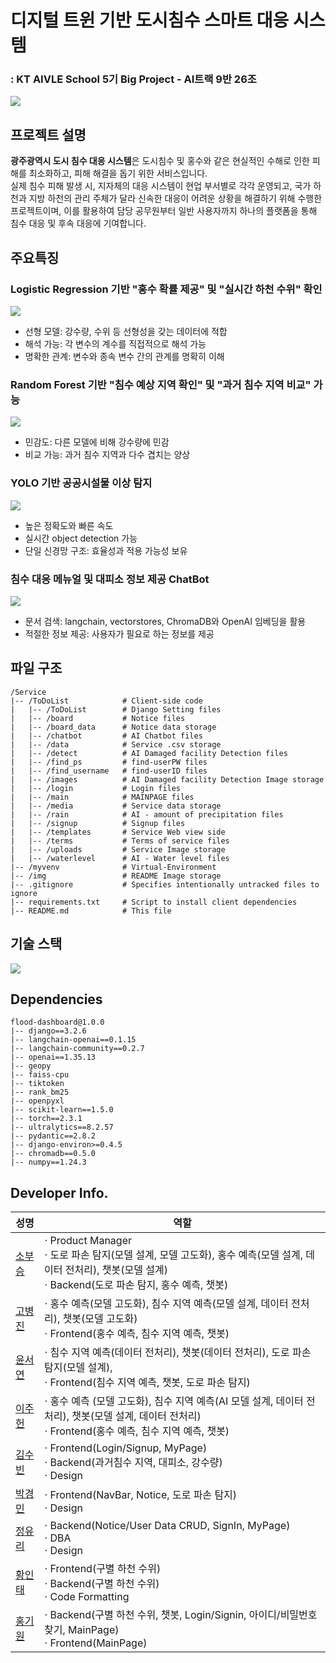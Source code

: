 # 디지털 트윈 기반 도시침수 스마트 대응 시스템

### : KT AIVLE School 5기 Big Project - AI트랙 9반 26조

<img src="./img/main.png">

## 프로젝트 설명

**광주광역시 도시 침수 대응 시스템**은 도시침수 및 홍수와 같은 현실적인 수해로 인한 피해를 최소화하고, 피해 해결을 돕기 위한 서비스입니다. <br/> 실제 침수 피해 발생 시, 지자체의 대응 시스템이 현업 부서별로 각각 운영되고, 국가 하천과 지방 하천의 관리 주체가 달라 신속한 대응이 어려운 상황을 해결하기 위해 수행한 프로젝트이며, 이를 활용하여 담당 공무원부터 일반 사용자까지 하나의 플랫폼을 통해 침수 대응 및 후속 대응에 기여합니다.

## 주요특징

### Logistic Regression 기반 "홍수 확률 제공" 및 "실시간 하천 수위" 확인

<img src="./img/하천수위.png">

- 선형 모델: 강수량, 수위 등 선형성을 갖는 데이터에 적합
- 해석 가능: 각 변수의 계수를 직접적으로 해석 가능
- 명확한 관계: 변수와 종속 변수 간의 관계를 명확히 이해

### Random Forest 기반 "침수 예상 지역 확인" 및 "과거 침수 지역 비교" 가능

<img src="./img/침수.png">

- 민감도: 다른 모델에 비해 강수량에 민감
- 비교 가능: 과거 침수 지역과 다수 겹치는 양상

### YOLO 기반 공공시설물 이상 탐지

<img src="./img/도로탐지.png">

- 높은 정확도와 빠른 속도
- 실시간 object detection 가능
- 단일 신경망 구조: 효율성과 적용 가능성 보유

### 침수 대응 메뉴얼 및 대피소 정보 제공 ChatBot

<img src="./img/챗봇.png">

- 문서 검색: langchain, vectorstores, ChromaDB와 OpenAI 임베딩을 활용
- 적절한 정보 제공: 사용자가 필요로 하는 정보를 제공

## 파일 구조

```
/Service
|-- /ToDoList            # Client-side code
|   |-- /ToDoList        # Django Setting files
|   |-- /board           # Notice files
|   |-- /board_data      # Notice data storage
|   |-- /chatbot         # AI Chatbot files
|   |-- /data            # Service .csv storage
|   |-- /detect          # AI Damaged facility Detection files
|   |-- /find_ps         # find-userPW files
|   |-- /find_username   # find-userID files
|   |-- /images          # AI Damaged facility Detection Image storage
|   |-- /login           # Login files
|   |-- /main            # MAINPAGE files
|   |-- /media           # Service data storage
|   |-- /rain            # AI - amount of precipitation files
|   |-- /signup          # Signup files
|   |-- /templates       # Service Web view side 
|   |-- /terms           # Terms of service files
|   |-- /uploads         # Service Image storage
|   |-- /waterlevel      # AI - Water level files
|-- /myvenv              # Virtual-Environment
|-- /img                 # README Image storage
|-- .gitignore           # Specifies intentionally untracked files to ignore
|-- requirements.txt     # Script to install client dependencies
|-- README.md            # This file
```

## 기술 스택

<img src="./img/architecture.png">

## Dependencies

```
flood-dashboard@1.0.0
|-- django==3.2.6
|-- langchain-openai==0.1.15
|-- langchain-community==0.2.7
|-- openai==1.35.13
|-- geopy
|-- faiss-cpu
|-- tiktoken
|-- rank_bm25
|-- openpyxl
|-- scikit-learn==1.5.0
|-- torch==2.3.1
|-- ultralytics==8.2.57
|-- pydantic==2.8.2
|-- django-environ>=0.4.5
|-- chromadb==0.5.0
|-- numpy==1.24.3
```

## Developer Info.

| 성명                                      | 역할                                                                                                                                                                                      |
| ----------------------------------------- | ----------------------------------------------------------------------------------------------------------------------------------------------------------------------------------------- |
| [소부승](https://github.com/bootkorea)    | $\cdot$ Product Manager <br/> $\cdot$ 도로 파손 탐지(모델 설계, 모델 고도화), 홍수 예측(모델 설계, 데이터 전처리), 챗봇(모델 설계) <br/> $\cdot$ Backend(도로 파손 탐지, 홍수 예측, 챗봇) |
| [고병진](https://github.com/gobyeongjin)  | $\cdot$ 홍수 예측(모델 고도화), 침수 지역 예측(모델 설계, 데이터 전처리), 챗봇(모델 고도화) <br/> $\cdot$ Frontend(홍수 예측, 침수 지역 예측, 챗봇)                                       |
| [윤서연](https://github.com/syu357)       | $\cdot$ 침수 지역 예측(데이터 전처리), 챗봇(데이터 전처리), 도로 파손 탐지(모델 설계), <br/> $\cdot$ Frontend(침수 지역 예측, 챗봇, 도로 파손 탐지)                                  |
| [이주헌](https://github.com/leejugwi)     | $\cdot$ 홍수 예측 (모델 고도화), 침수 지역 예측(AI 모델 설계, 데이터 전처리), 챗봇(모델 설계, 데이터 전처리) <br/> $\cdot$ Frontend(홍수 예측, 침수 지역 예측, 챗봇)                      |
| [김수빈](https://github.com/subin16)      | $\cdot$ Frontend(Login/Signup, MyPage) <br/> $\cdot$ Backend(과거침수 지역, 대피소, 강수량) <br/> $\cdot$ Design                                                                          |
| [박경민](https://github.com/PNamju)       | $\cdot$ Frontend(NavBar, Notice, 도로 파손 탐지) <br/> $\cdot$ Design                                                                                                                     |
| [정유리](https://github.com/jeongYuri)    | $\cdot$ Backend(Notice/User Data CRUD, SignIn, MyPage) <br/> $\cdot$ DBA <br/> $\cdot$ Design                                                                                             |
| [황인태](https://github.com/dlsxodlsghks) | $\cdot$ Frontend(구별 하천 수위) <br/> $\cdot$ Backend(구별 하천 수위) <br/> $\cdot$ Code Formatting                                                                                      |
| [홍기원](https://github.com/Hongwon123)   | $\cdot$ Backend(구별 하천 수위, 챗봇, Login/Signin, 아이디/비밀번호 찾기, MainPage) <br/> $\cdot$ Frontend(MainPage)                                                                      |
